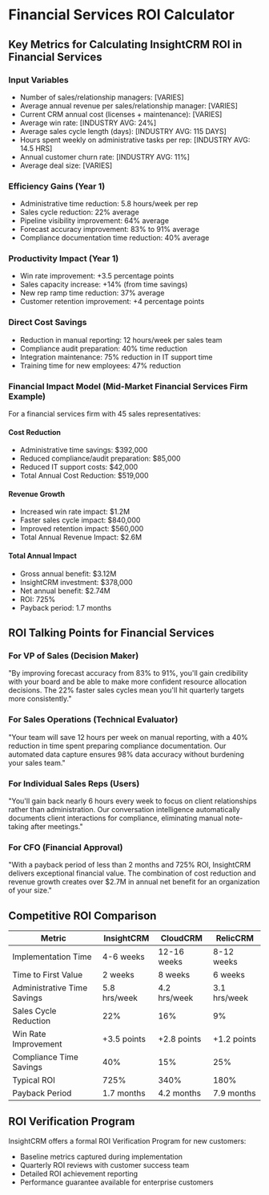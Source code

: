 # Financial Services ROI Calculator

## Key Metrics for Calculating InsightCRM ROI in Financial Services

### Input Variables
- Number of sales/relationship managers: [VARIES]
- Average annual revenue per sales/relationship manager: [VARIES]
- Current CRM annual cost (licenses + maintenance): [VARIES]
- Average win rate: [INDUSTRY AVG: 24%]
- Average sales cycle length (days): [INDUSTRY AVG: 115 DAYS]
- Hours spent weekly on administrative tasks per rep: [INDUSTRY AVG: 14.5 HRS]
- Annual customer churn rate: [INDUSTRY AVG: 11%]
- Average deal size: [VARIES]

### Efficiency Gains (Year 1)
- Administrative time reduction: 5.8 hours/week per rep
- Sales cycle reduction: 22% average
- Pipeline visibility improvement: 64% average
- Forecast accuracy improvement: 83% to 91% average
- Compliance documentation time reduction: 40% average

### Productivity Impact (Year 1)
- Win rate improvement: +3.5 percentage points
- Sales capacity increase: +14% (from time savings)
- New rep ramp time reduction: 37% average
- Customer retention improvement: +4 percentage points

### Direct Cost Savings
- Reduction in manual reporting: 12 hours/week per sales team
- Compliance audit preparation: 40% time reduction
- Integration maintenance: 75% reduction in IT support time
- Training time for new employees: 47% reduction

### Financial Impact Model (Mid-Market Financial Services Firm Example)
For a financial services firm with 45 sales representatives:

#### Cost Reduction
- Administrative time savings: $392,000
- Reduced compliance/audit preparation: $85,000
- Reduced IT support costs: $42,000
- Total Annual Cost Reduction: $519,000

#### Revenue Growth
- Increased win rate impact: $1.2M
- Faster sales cycle impact: $840,000
- Improved retention impact: $560,000
- Total Annual Revenue Impact: $2.6M

#### Total Annual Impact
- Gross annual benefit: $3.12M
- InsightCRM investment: $378,000
- Net annual benefit: $2.74M
- ROI: 725%
- Payback period: 1.7 months

## ROI Talking Points for Financial Services

### For VP of Sales (Decision Maker)
"By improving forecast accuracy from 83% to 91%, you'll gain credibility with your board and be able to make more confident resource allocation decisions. The 22% faster sales cycles mean you'll hit quarterly targets more consistently."

### For Sales Operations (Technical Evaluator)
"Your team will save 12 hours per week on manual reporting, with a 40% reduction in time spent preparing compliance documentation. Our automated data capture ensures 98% data accuracy without burdening your sales team."

### For Individual Sales Reps (Users)
"You'll gain back nearly 6 hours every week to focus on client relationships rather than administration. Our conversation intelligence automatically documents client interactions for compliance, eliminating manual note-taking after meetings."

### For CFO (Financial Approval)
"With a payback period of less than 2 months and 725% ROI, InsightCRM delivers exceptional financial value. The combination of cost reduction and revenue growth creates over $2.7M in annual net benefit for an organization of your size."

## Competitive ROI Comparison

| Metric | InsightCRM | CloudCRM | RelicCRM |
|--------|------------|----------|----------|
| Implementation Time | 4-6 weeks | 12-16 weeks | 8-12 weeks |
| Time to First Value | 2 weeks | 8 weeks | 6 weeks |
| Administrative Time Savings | 5.8 hrs/week | 4.2 hrs/week | 3.1 hrs/week |
| Sales Cycle Reduction | 22% | 16% | 9% |
| Win Rate Improvement | +3.5 points | +2.8 points | +1.2 points |
| Compliance Time Savings | 40% | 15% | 25% |
| Typical ROI | 725% | 340% | 180% |
| Payback Period | 1.7 months | 4.2 months | 7.9 months |

## ROI Verification Program
InsightCRM offers a formal ROI Verification Program for new customers:
- Baseline metrics captured during implementation
- Quarterly ROI reviews with customer success team
- Detailed ROI achievement reporting
- Performance guarantee available for enterprise customers
